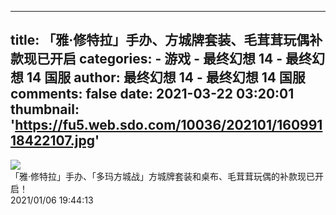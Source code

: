 
---
title: 「雅·修特拉」手办、方城牌套装、毛茸茸玩偶补款现已开启
categories: 
    - 游戏
    - 最终幻想 14 - 最终幻想 14 国服
author: 最终幻想 14 - 最终幻想 14 国服
comments: false
date: 2021-03-22 03:20:01
thumbnail: 'https://fu5.web.sdo.com/10036/202101/16099118422107.jpg'
---

<div>   
<img src="https://fu5.web.sdo.com/10036/202101/16099118422107.jpg" referrerpolicy="no-referrer"><br>
                「雅·修特拉」手办、「多玛方城战」方城牌套装和桌布、毛茸茸玩偶的补款现已开启！<br>
                2021/01/06 19:44:13  
</div>
            